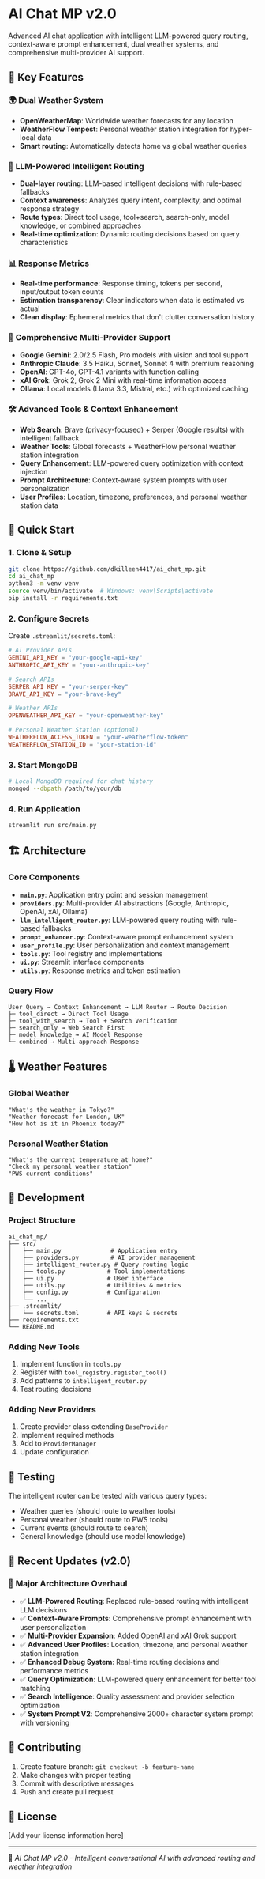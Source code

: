 # AI Chat MP v2.0

Advanced AI chat application with intelligent LLM-powered query routing, context-aware prompt enhancement, dual weather systems, and comprehensive multi-provider AI support.

## 🌟 Key Features

### 🌍 **Dual Weather System**
- **OpenWeatherMap**: Worldwide weather forecasts for any location
- **WeatherFlow Tempest**: Personal weather station integration for hyper-local data
- **Smart routing**: Automatically detects home vs global weather queries

### 🧠 **LLM-Powered Intelligent Routing**
- **Dual-layer routing**: LLM-based intelligent decisions with rule-based fallbacks
- **Context awareness**: Analyzes query intent, complexity, and optimal response strategy
- **Route types**: Direct tool usage, tool+search, search-only, model knowledge, or combined approaches
- **Real-time optimization**: Dynamic routing decisions based on query characteristics

### 📊 **Response Metrics**
- **Real-time performance**: Response timing, tokens per second, input/output token counts
- **Estimation transparency**: Clear indicators when data is estimated vs actual
- **Clean display**: Ephemeral metrics that don't clutter conversation history

### 🤖 **Comprehensive Multi-Provider Support**
- **Google Gemini**: 2.0/2.5 Flash, Pro models with vision and tool support
- **Anthropic Claude**: 3.5 Haiku, Sonnet, Sonnet 4 with premium reasoning
- **OpenAI**: GPT-4o, GPT-4.1 variants with function calling
- **xAI Grok**: Grok 2, Grok 2 Mini with real-time information access
- **Ollama**: Local models (Llama 3.3, Mistral, etc.) with optimized caching

### 🛠️ **Advanced Tools & Context Enhancement**
- **Web Search**: Brave (privacy-focused) + Serper (Google results) with intelligent fallback
- **Weather Tools**: Global forecasts + WeatherFlow personal weather station integration
- **Query Enhancement**: LLM-powered query optimization with context injection
- **Prompt Architecture**: Context-aware system prompts with user personalization
- **User Profiles**: Location, timezone, preferences, and personal weather station data

## 🚀 Quick Start

### 1. Clone & Setup
```bash
git clone https://github.com/dkilleen4417/ai_chat_mp.git
cd ai_chat_mp
python3 -m venv venv
source venv/bin/activate  # Windows: venv\Scripts\activate
pip install -r requirements.txt
```

### 2. Configure Secrets
Create `.streamlit/secrets.toml`:
```toml
# AI Provider APIs
GEMINI_API_KEY = "your-google-api-key"
ANTHROPIC_API_KEY = "your-anthropic-key"

# Search APIs
SERPER_API_KEY = "your-serper-key"
BRAVE_API_KEY = "your-brave-key"

# Weather APIs
OPENWEATHER_API_KEY = "your-openweather-key"

# Personal Weather Station (optional)
WEATHERFLOW_ACCESS_TOKEN = "your-weatherflow-token"
WEATHERFLOW_STATION_ID = "your-station-id"
```

### 3. Start MongoDB
```bash
# Local MongoDB required for chat history
mongod --dbpath /path/to/your/db
```

### 4. Run Application
```bash
streamlit run src/main.py
```

## 🏗️ Architecture

### Core Components
- **`main.py`**: Application entry point and session management
- **`providers.py`**: Multi-provider AI abstractions (Google, Anthropic, OpenAI, xAI, Ollama)
- **`llm_intelligent_router.py`**: LLM-powered query routing with rule-based fallbacks
- **`prompt_enhancer.py`**: Context-aware prompt enhancement system
- **`user_profile.py`**: User personalization and context management
- **`tools.py`**: Tool registry and implementations
- **`ui.py`**: Streamlit interface components
- **`utils.py`**: Response metrics and token estimation

### Query Flow
```
User Query → Context Enhancement → LLM Router → Route Decision
├─ tool_direct → Direct Tool Usage
├─ tool_with_search → Tool + Search Verification
├─ search_only → Web Search First
├─ model_knowledge → AI Model Response
└─ combined → Multi-approach Response
```

## 🌡️ Weather Features

### Global Weather
```
"What's the weather in Tokyo?"
"Weather forecast for London, UK"
"How hot is it in Phoenix today?"
```

### Personal Weather Station
```
"What's the current temperature at home?"
"Check my personal weather station"
"PWS current conditions"
```

## 🔧 Development

### Project Structure
```
ai_chat_mp/
├── src/
│   ├── main.py              # Application entry
│   ├── providers.py         # AI provider management
│   ├── intelligent_router.py # Query routing logic
│   ├── tools.py            # Tool implementations
│   ├── ui.py               # User interface
│   ├── utils.py            # Utilities & metrics
│   ├── config.py           # Configuration
│   └── ...
├── .streamlit/
│   └── secrets.toml        # API keys & secrets
├── requirements.txt
└── README.md
```

### Adding New Tools
1. Implement function in `tools.py`
2. Register with `tool_registry.register_tool()`
3. Add patterns to `intelligent_router.py`
4. Test routing decisions

### Adding New Providers
1. Create provider class extending `BaseProvider`
2. Implement required methods
3. Add to `ProviderManager`
4. Update configuration

## 🧪 Testing

The intelligent router can be tested with various query types:
- Weather queries (should route to weather tools)
- Personal weather (should route to PWS tools)  
- Current events (should route to search)
- General knowledge (should use model knowledge)

## 📝 Recent Updates (v2.0)

### 🚀 **Major Architecture Overhaul**
- ✅ **LLM-Powered Routing**: Replaced rule-based routing with intelligent LLM decisions
- ✅ **Context-Aware Prompts**: Comprehensive prompt enhancement with user personalization
- ✅ **Multi-Provider Expansion**: Added OpenAI and xAI Grok support
- ✅ **Advanced User Profiles**: Location, timezone, and personal weather station integration
- ✅ **Enhanced Debug System**: Real-time routing decisions and performance metrics
- ✅ **Query Optimization**: LLM-powered query enhancement for better tool matching
- ✅ **Search Intelligence**: Quality assessment and provider selection optimization
- ✅ **System Prompt V2**: Comprehensive 2000+ character system prompt with versioning

## 🤝 Contributing

1. Create feature branch: `git checkout -b feature-name`
2. Make changes with proper testing
3. Commit with descriptive messages
4. Push and create pull request

## 📄 License

[Add your license information here]

---

🤖 *AI Chat MP v2.0 - Intelligent conversational AI with advanced routing and weather integration*